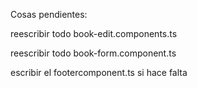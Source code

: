 Cosas pendientes: 

reescribir todo book-edit.components.ts

reescribir todo book-form.component.ts

escribir el footercomponent.ts si hace falta

